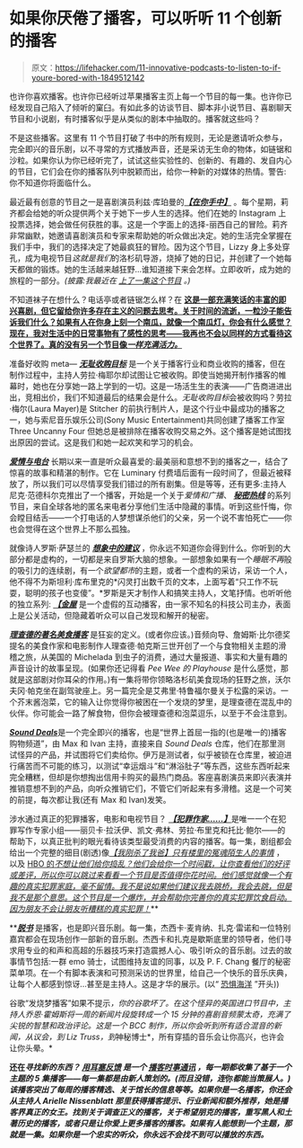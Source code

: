 # 如果你厌倦了播客，可以听听 11 个创新的播客

> 原文：<https://lifehacker.com/11-innovative-podcasts-to-listen-to-if-youre-bored-with-1849512142>

也许你喜欢播客。也许你已经听过苹果播客主页上每一个节目的每一集。也许你已经发现自己陷入了倾听的窠臼。有如此多的访谈节目、脚本非小说节目、喜剧聊天节目和小说剧，有时播客似乎是从类似的剧本中抽取的。播客就这些吗？

不是这些播客。这里有 11 个节目打破了书中的所有规则，无论是邀请听众参与，完全即兴的音乐剧，以不寻常的方式播放声音，还是采访无生命的物体，如链锯和沙粒。如果你认为你已经听完了，试试这些实验性的、创新的、有趣的、发自内心的节目，它们会在你的播客队列中脱颖而出，给你一种新的对媒体的热情。警告:你不知道你将面临什么。

最近最有创意的节目之一是喜剧演员利兹·库珀曼的[***【在你手中】***](https://pod.link/1613273356) 。每个星期，莉齐都会给她的听众提供两个关于她下一步人生的选择。他们在她的 Instagram 上投票选择，她会做任何获胜的事。这是一个字面上的选择-丽西自己的冒险。莉齐非常幽默，她邀请喜剧演员和专家来帮助她的听众做出决定。她的生活完全掌握在我们手中，我们的选择决定了她最疯狂的冒险。因为这个节目，Lizzy 身上多处穿孔，成为电视节目*这就是我们*的洛杉矶导游，烧掉了她的日记，并创建了一个她每天都做的锻炼。她的生活越来越狂野…谁知道接下来会怎样。立即收听，成为她的旅程的一部分。*(披露:我最近在* [*上了一集这个节目*](https://pod.link/1613273356/episode/31a2e96ab3ccea05d8b075293e21873c) *。)*

不知道袜子在想什么？电话亭或者链锯怎么样？在 [**这是一部充满笑话的丰富的即兴喜剧，但它留给你许多存在主义的问题去思考。关于时间的流逝，一粒沙子能告诉我们什么？如果有人在你身上刻一个南瓜，就像一个南瓜灯，你会有什么感觉？现在，我对生活中的日常事物有了感性的思考——我再也不会以同样的方式看待这个世界了。真的没有另一个节目像*一样充满活力。***](https://pod.link/1388419519)

准备好收购 meta— [***无耻收购目标***](https://pod.link/1630806641) 是一个关于播客行业和商业收购的播客，但在制作过程中，主持人劳拉·梅耶尔却试图让它被收购。即使当她揭开制作播客的帷幕时，她也在分享她一路上学到的一切。这是一场活生生的表演——广告商进进出出，竞相出价，我们不知道最后的结果会是什么。*无耻收购目标*会被收购吗？劳拉·梅尔(Laura Mayer)是 Stitcher 的前执行制片人，是这个行业中最成功的播客之一，她与索尼音乐娱乐公司(Sony Music Entertainment)共同创建了播客工作室 Three Uncanny Four 但她总是被排除在播客收购交易之外。这个播客是她试图找出原因的尝试。这是我们和她一起欢笑和学习的机会。

[***爱情与电台***](https://pod.link/84389707) 长期以来一直是听众最喜爱的:最美丽和意想不到的播客之一，结合了惊喜的故事和精湛的制作。它在 Luminary 付费墙后面有一段时间了，但最近被释放了，所以我们可以尽情享受我们错过的所有剧集。但是等等，还有更多:主持人尼克·范德科尔克推出了一个播客，开始是一个关于*爱情和广播*、 [***秘密热线***](https://pod.link/1507242265) 的系列节目，来自全球各地的匿名来电者分享他们生活中隐藏的事情。听到这些忏悔，你会瞠目结舌——一个打电话的人梦想谋杀他们的父亲，另一个说不害怕死亡——你也会觉得在这个世界上不那么孤独。

就像诗人罗斯·萨瑟兰的 [***想象中的建议***](https://pod.link/932284415) ，你永远不知道你会得到什么。你听到的大部分都是虚构的，一切都是来自罗斯大脑的想象。一部想象如果有一个*睡眠不再*般的吸引力的连续剧，有一个*欲望都市*的主题，或者一个虚构的采访，采访一个人，他不得不为斯坦利·库布里克的*闪灵打出数千页的文本，上面写着“只工作不玩耍，聪明的孩子也变傻”。*罗斯是天才制作人和搞笑主持人，文笔抒情。也听听他的独立系列: [***【金屋***](https://pod.link/1530106862) 是一个虚假的互动播客，由一家不知名的科技公司主办，表面上是公关活动，但隐藏着听众可以自己发现和解开的秘密。

[***理查德的著名美食播客***](https://pod.link/1016056733) 是狂妄的定义。(或者你应该。)音频向导、詹姆斯·比尔德奖提名的美食作家和电影制作人理查德·帕克斯三世开创了一个与食物相关主题的滑稽之旅，从美国的 Michelada 到虫子的消费，通过大量报道、事实和大量有趣的声音设计的故事呈现。(如果你还记得看 *Pee Wee 的 Playhouse* 是什么感觉，那就是这部剧对你耳朵的作用。)有一集将带你领略洛杉矶美食现场的狂野之旅，沃尔夫冈·帕克坐在副驾驶座上。另一篇完全是艾弗里·特鲁福尔曼关于松露的采访。一个芥末酱泡菜，它的输入让你觉得你被困在一个发烧的梦里，是理查德在混乱中的伙伴。你可能会一路了解食物，但你会被理查德和泡菜逗乐，以至于不会注意到。

[***Sound Deals***](https://pod.link/1574973519)是一个完全即兴的播客，也是“世界上首屈一指的(也是唯一的)播客购物频道”，由 Max 和 Ivan 主持，直接来自 *Sound Deals* 仓库，他们在那里测试怪异的产品，并试图将它们卖给你。伊万是测试者，似乎被锁在仓库里，被迫进行痛苦而不可能的练习，以测试“幸运烟斗”和“淋浴肚子”等东西，这些东西听起来完全糟糕，但却是你想掏出信用卡购买的最热门商品。客座喜剧演员来即兴表演并推销意想不到的产品，向听众推销它们，不管它们听起来有多滑稽。这是一个可笑的前提，每次都让我(还有 Max 和 Ivan)发笑。

涉水通过真正的犯罪播客，电影和电视节目？ [***【犯罪作家……】***](https://pod.link/949195280)是唯一一个在犯罪写作专家小组——丽贝卡·拉沃伊、凯文·弗林、劳拉·布里克和托比·鲍尔——的帮助下，以真正批判的眼光看待该类型最受消费的内容的播客。每一集，剧组都会给出一个完整的细目(剧透)像[*【我刚杀了我爸】*](http://www.crimewriterson.com/listen/ijustkilledmydad)*[*只有楼里的冤魂*](http://www.crimewriterson.com/listen/onlymurders2)*[*陌生人的事情*](http://www.crimewriterson.com/listen/strangerthings41) ，以及 [HBO 的*不想让他们给你捣乱？他们会给你一个时间戳，让你查看他们的好评或差评，所以你可以跳过来看看一个节目是否值得你花时间。他们感觉就像一个有趣的真实犯罪家庭，毫不留情。我不是说如果他们建议我去跳桥，我会去跳，但是我不是那个意思。这个节目是一个爆炸，并会帮助你完善你的真实犯罪饮食启动。因为朋友不会让朋友听糟糕的真实犯罪！*](http://www.crimewriterson.com/listen/hbostaircase)**

 **[***脱书***](https://pod.link/1260742439) 是播客，也是即兴音乐剧。每一集，杰西卡·麦肯纳、扎克·雷诺和一位特别嘉宾都会在现场创作一部新的音乐剧。杰西卡和扎克是歇斯底里的领导者，他们寻求用专业的和声和高超的乐器技巧来打造震撼人心、吸引听众的音乐剧。过去的故事情节包括:一群 emo 骑士，试图维持友谊的同事，以及 P. F. Chang 餐厅的秘密菜单项。在一个有脚本表演和可预测采访的世界里，给自己一个快乐的音乐庆典，让每个人都感到惊讶…甚至是主持人。这是才华的展示。(以“ [恐惧海洋](https://pod.link/1260742439/episode/8e627af772ab1012bb21850fcc3b46b0) ”开头))

谷歌“发烧梦播客”如果不提示[](https://pod.link/1495040657)*，你的谷歌坏了。在这个怪异的英国进口节目中，主持人乔恩·霍姆斯将一周的新闻片段旋转成一个 15 分钟的喜剧音频蒙太奇，充满了尖锐的智慧和政治评论。这是一个 BCC 制作，所以你会听到所有适合混音的新闻，从议会，到 Liz Truss，到*神秘博士*，所有穿插的音乐会让你高兴，也许会让你头晕。*

 **还在*寻找新的东西？ [***用耳塞反馈***](https://pod.link/feedbackwithearbuds) 是一个 [播客时事通讯](https://www.earbudspodcastcollective.org/earbudspodcast-podcast-feedback) ，每一期都收集了基于一个主题的 5 集播客——每一集都是由新人策划的。(而且没错，连*你*都能当策展人。)该播客突出了每周的播客精选、关于馆长的信息等等。如果你是一名播客，你还会从主持人 Arielle Nissenblatt 那里获得播客提示、行业新闻和额外推荐，她是播客界真正的女王。找到关于调查正义的播客，关于希望朋克的播客，重写黑人和土著历史的播客，或者只是让你爱上更多播客的播客。如果有人能想到一个主题，那就是一集。如果你是一个忠实的听众，你永远不会找不到可以播放的东西。***